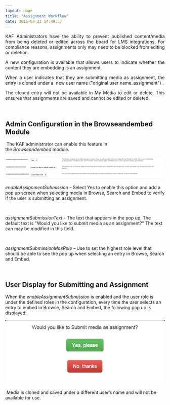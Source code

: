 ```yaml
---
layout: page
title: "Assignment Workflow"
date: 2015-08-31 14:49:57
---
```


<p style="text-align: justify;">
    KAF Administrators have the ability to prevent published content/media from being deleted or edited across the board for LMS integrations. For compliance reasons, assignments only may need to be blocked from editing or deletion.
  </p>
  
  <p style="text-align: justify;">
    A new configuration is available that allows users to indicate whether the content they are embedding is an assignment.
  </p>
  
  <p style="text-align: justify;">
    When a user indicates that they are submitting media as assignment, the entry is cloned under a  new user name ("original user name_assignment") .
  </p>
  
  <p style="text-align: justify;">
    The cloned entry will not be available in My Media to edit or delete. This ensures that assignments are saved and cannot be edited or deleted.
  </p>
  
  <p style="text-align: justify;">
     
  </p>
  
  <h2>
    <span>Admin Configuration in the Browseandembed Module</span>
  </h2>
  
  <p>
     The KAF administrator can enable this feature in the <em>Browseandembed </em>module.
  </p>
  
  <p>
    <img src="../../assets/2425.img">
  </p>
  
  <p>
    <em>enableAssignmentSubmission </em>– Select Yes to enable this option and add a pop up screen when selecting media in Browse, Search and Embed to verify if the user is submitting an assignment.
  </p>
  
  <p>
     
  </p>
  
  <p>
    <em>assignmentSubmissionText - </em>The text that appears in the pop up. The default text is "Would you like to submit media as an assignment?" The text can may be modified in this field.
  </p>
  
  <p>
     
  </p>
  
  <p>
    <em>assignmentSubmissionMaxRole –</em><em> </em>Use to set the highest role level that should be able to see the pop up when selecting an entry in Browse, Search and Embed.
  </p>
  
  <p>
    <span> </span>
  </p>
  
  <h2>
    <span>User Display for Submitting and Assignment</span>
  </h2>
  
  <p>
    <span>When the <em>enableAssignmentSubmission </em>is enabled and the user role is under the defined roles in the configuration, every time the user selects an entry to embed in Browse, Search and Embed, the following pop up is displayed:</span>
  </p>
  
  <p>
    <span><img src="../../assets/2426.img">
  </p>
  
  <p>
    <span> Media is cloned and saved</span><span> under a different user’s name and will not be available for use.</span>
  </p>
  
  <p>
    <span> </span>
  </p>
